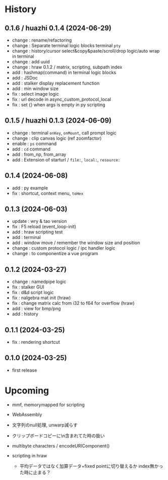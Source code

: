 # History

## 0.1.6 / huazhi 0.1.4 (2024-06-29)
- change : rename/refactoring
- change : Separate terminal logic blocks terminal ```pty```
- change : history/cursor select&copy&paste/scroll/drop logic/auto wrap in terminal
- change : add uuid
- change : hraw 0.1.2 / matrix, scripting, subpath index
- add : hashmap(command) in terminal logic blocks
- add : JSDoc
- add : stalker display replacement function
- add : min window size
- fix : select image logic
- fix : url decode in async_custom_protocol_local
- fix : set {} when args is empty in py scripting
## 0.1.5 / huazhi 0.1.3 (2024-06-09)
- change : terminal ```onKey```, ```onMount```, call prompt logic
- change : clip canvas logic (ref zoomfactor)
- enable : ```ps``` command
- add : ```cd``` command
- add : from_np, from_array
- add : Extension of starturl / ```file:```, ```local:```, ```resource:```
## 0.1.4 (2024-06-08)
- add : py example
- fix : shortcut, context menu, ```toHex```
## 0.1.3 (2024-06-03)
- update : wry & tao version
- fix : F5 reload (event_loop-init)
- add : hraw scripting test
- add : terminal
- add : window move / remember the window size and position
- change : custom protocol logic / ipc handler logic
- change : to componentize a vue program
## 0.1.2 (2024-03-27)
- change : namedpipe logic
- fix : stalker GUI
- fix : d&d script logic
- fix : nalgebra mat init (hraw)
- fix : change matrix calc from i32 to f64 for overflow (hraw)
- add : view for bmp/png
- add : history
## 0.1.1 (2024-03-25)
- fix : rendering shortcut
## 0.1.0 (2024-03-25)
- first release

# Upcoming

- mmf, memorymapped for scripting
- WebAssembly

- 文字列のnull処理, unwarp減らす
- クリップボードコピーに\n含まれてた時の扱い
- multibyte characters / encodeURIComponent()

- scripting in hraw
  - 平均データではなく加算データ+fixed pointに切り替えるか
  index無かった時に止まる？

